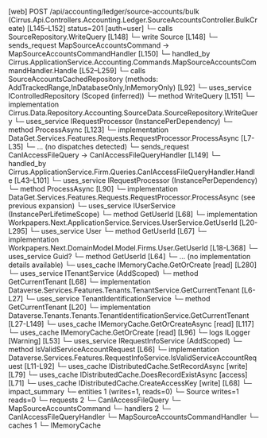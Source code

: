 [web] POST /api/accounting/ledger/source-accounts/bulk  (Cirrus.Api.Controllers.Accounting.Ledger.SourceAccountsController.BulkCreate)  [L145–L152] status=201 [auth=user]
  └─ calls SourceRepository.WriteQuery [L148]
  └─ write Source [L148]
  └─ sends_request MapSourceAccountsCommand -> MapSourceAccountsCommandHandler [L150]
    └─ handled_by Cirrus.ApplicationService.Accounting.Commands.MapSourceAccountsCommandHandler.Handle [L52–L259]
      └─ calls SourceAccountsCachedRepository (methods: AddTrackedRange,InDatabaseOnly,InMemoryOnly) [L92]
      └─ uses_service IControlledRepository<Source> (Scoped (inferred))
        └─ method WriteQuery [L151]
          └─ implementation Cirrus.Data.Repository.Accounting.SourceData.SourceRepository.WriteQuery
      └─ uses_service IRequestProcessor (InstancePerDependency)
        └─ method ProcessAsync [L123]
          └─ implementation DataGet.Services.Features.Requests.RequestProcessor.ProcessAsync [L7-L35]
            └─ ... (no dispatches detected)
  └─ sends_request CanIAccessFileQuery -> CanIAccessFileQueryHandler [L149]
    └─ handled_by Cirrus.ApplicationService.Firm.Queries.CanIAccessFileQueryHandler.Handle [L43–L101]
      └─ uses_service IRequestProcessor (InstancePerDependency)
        └─ method ProcessAsync [L90]
          └─ implementation DataGet.Services.Features.Requests.RequestProcessor.ProcessAsync (see previous expansion)
      └─ uses_service IUserService (InstancePerLifetimeScope)
        └─ method GetUserId [L68]
          └─ implementation Workpapers.Next.ApplicationService.Services.UserService.GetUserId [L20-L295]
            └─ uses_service User
              └─ method GetUserId [L67]
                └─ implementation Workpapers.Next.DomainModel.Model.Firms.User.GetUserId [L18-L368]
            └─ uses_service Guid?
              └─ method GetUserId [L64]
                └─ ... (no implementation details available)
            └─ uses_cache IMemoryCache.GetOrCreate [read] [L280]
      └─ uses_service ITenantService (AddScoped)
        └─ method GetCurrentTenant [L68]
          └─ implementation Dataverse.Services.Features.Tenants.TenantService.GetCurrentTenant [L6-L27]
            └─ uses_service TenantIdentificationService
              └─ method GetCurrentTenant [L20]
                └─ implementation Dataverse.Tenants.Tenants.TenantIdentificationService.GetCurrentTenant [L27-L149]
                  └─ uses_cache IMemoryCache.GetOrCreateAsync [read] [L117]
                  └─ uses_cache IMemoryCache.GetOrCreate [read] [L96]
                  └─ logs ILogger<ITenantIdentificationService> [Warning] [L53]
      └─ uses_service IRequestInfoService (AddScoped)
        └─ method IsValidServiceAccountRequest [L66]
          └─ implementation Dataverse.Services.Features.RequestInfoService.IsValidServiceAccountRequest [L11-L92]
      └─ uses_cache IDistributedCache.SetRecordAsync [write] [L79]
      └─ uses_cache IDistributedCache.DoesRecordExistAsync [access] [L71]
      └─ uses_cache IDistributedCache.CreateAccessKey [write] [L68]
  └─ impact_summary
    └─ entities 1 (writes=1, reads=0)
      └─ Source writes=1 reads=0
    └─ requests 2
      └─ CanIAccessFileQuery
      └─ MapSourceAccountsCommand
    └─ handlers 2
      └─ CanIAccessFileQueryHandler
      └─ MapSourceAccountsCommandHandler
    └─ caches 1
      └─ IMemoryCache

